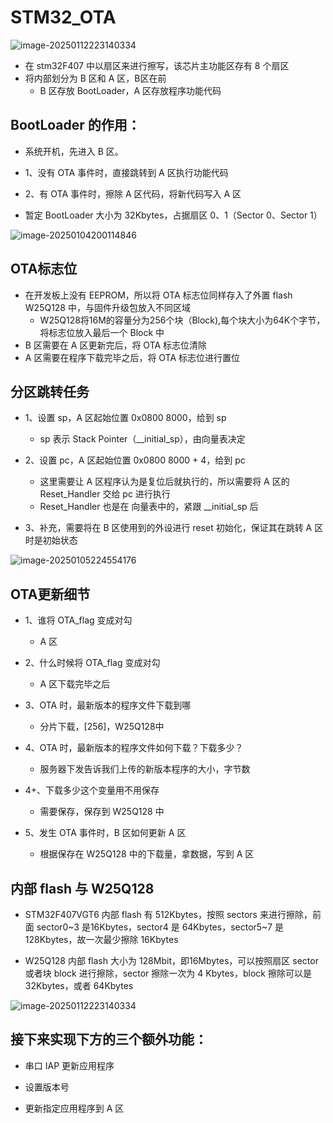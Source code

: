 # STM32_OTA

![image-20250112223140334](D:\develop\arm_ota\assets\image-20250112223140334.png)

- 在 stm32F407 中以扇区来进行擦写，该芯片主功能区存有 8 个扇区
- 将内部划分为 B 区和 A 区，B区在前
  - B 区存放 BootLoader，A 区存放程序功能代码

## BootLoader 的作用：

- 系统开机，先进入 B 区。

- 1、没有 OTA 事件时，直接跳转到 A 区执行功能代码
- 2、有 OTA 事件时，擦除 A 区代码，将新代码写入 A 区

- 暂定 BootLoader 大小为 32Kbytes，占据扇区 0、1（Sector 0、Sector 1）

![image-20250104200114846](D:\develop\arm_ota\assets\image-20250104200114846.png)

## OTA标志位

- 在开发板上没有 EEPROM，所以将 OTA 标志位同样存入了外置 flash W25Q128 中，与固件升级包放入不同区域
  - W25Q128将16M的容量分为256个块（Block),每个块大小为64K个字节，将标志位放入最后一个 Block 中
- B 区需要在 A 区更新完后，将 OTA 标志位清除
- A 区需要在程序下载完毕之后，将 OTA 标志位进行置位

## 分区跳转任务

- 1、设置 sp，A 区起始位置 0x0800 8000，给到 sp
  - sp 表示 Stack Pointer（__initial_sp），由向量表决定
- 2、设置 pc，A 区起始位置 0x0800 8000 + 4，给到 pc
  - 这里需要让 A 区程序认为是复位后就执行的，所以需要将 A 区的 Reset_Handler 交给 pc 进行执行
  - Reset_Handler 也是在 向量表中的，紧跟 __initial_sp 后

- 3、补充，需要将在 B 区使用到的外设进行 reset 初始化，保证其在跳转 A 区时是初始状态

![image-20250105224554176](D:\develop\arm_ota\assets\image-20250105224554176.png)

## OTA更新细节

- 1、谁将 OTA_flag 变成对勾
  - A 区

- 2、什么时候将 OTA_flag 变成对勾
  - A 区下载完毕之后

- 3、OTA 时，最新版本的程序文件下载到哪
  - 分片下载，[256]，W25Q128中

- 4、OTA 时，最新版本的程序文件如何下载？下载多少？
  - 服务器下发告诉我们上传的新版本程序的大小，字节数

- 4+、下载多少这个变量用不用保存
  - 需要保存，保存到 W25Q128 中

- 5、发生 OTA 事件时，B 区如何更新 A 区
  - 根据保存在 W25Q128 中的下载量，拿数据，写到 A 区

## 内部 flash 与 W25Q128

- STM32F407VGT6 内部 flash 有 512Kbytes，按照 sectors 来进行擦除，前面 sector0~3 是16Kbytes，sector4 是 64Kbytes，sector5~7 是 128Kbytes，故一次最少擦除 16Kbytes

- W25Q128 内部 flash 大小为 128Mbit，即16Mbytes，可以按照扇区 sector 或者块 block 进行擦除，sector 擦除一次为 4 Kbytes，block 擦除可以是 32Kbytes，或者 64Kbytes

![image-20250112223140334](D:\develop\arm_ota\assets\image-20250112223140334.png)

## 接下来实现下方的三个额外功能：

- 串口 IAP 更新应用程序

- 设置版本号

- 更新指定应用程序到 A 区

